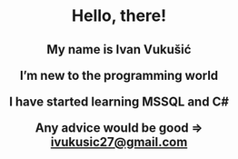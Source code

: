 <h1 align = "center">
Hello, there!
</h1>

<h2 align = "center">
  
  My name is Ivan Vukušić
  
 I’m new to the programming world
  
 I have started learning MSSQL and C#
  
 Any advice would be good => ivukusic27@gmail.com
  
</h2>





<!---
Ivan-Vukusic/Ivan-Vukusic is a ✨ special ✨ repository because its `README.md` (this file) appears on your GitHub profile.
You can click the Preview link to take a look at your changes.
--->
